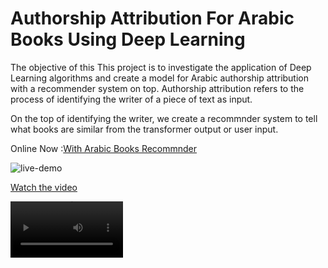 # Authorship Attribution For Arabic Books Using Deep Learning

The objective of this  This project is to investigate the application of Deep Learning algorithms and create a model for Arabic authorship attribution with a recommender system on top. Authorship attribution refers to the process of identifying the writer of a piece of text as input.

On the top of identifying the writer, we create a recommnder system to tell what books are similar from the transformer output or user input.


Online Now :[With Arabic Books Recommnder](https://share.streamlit.io/a-safarji/books-recommnder-/main/basedon_user.py)


![live-demo](https://user-images.githubusercontent.com/20365333/145676438-d1fd4105-fc14-4f57-9a43-eabf33f69876.gif)





[Watch the video](https://streamable.com/7kjspy)


<video src='https://streamable.com/7kjspy' width=180/>



